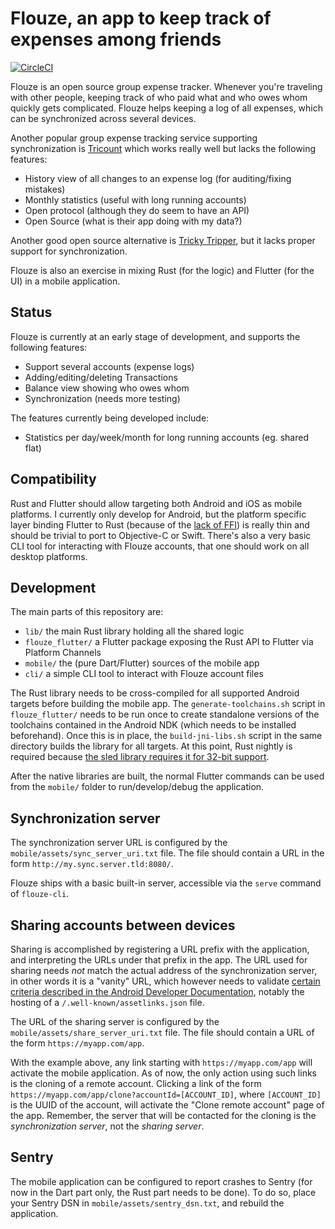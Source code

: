 # Flouze, an app to keep track of expenses among friends

[![CircleCI](https://circleci.com/gh/abustany/flouze.svg?style=svg)](https://circleci.com/gh/abustany/flouze)

Flouze is an open source group expense tracker. Whenever you're traveling with
other people, keeping track of who paid what and who owes whom quickly gets
complicated. Flouze helps keeping a log of all expenses, which can be
synchronized across several devices.

Another popular group expense tracking service supporting synchronization is
[Tricount](https://www.tricount.com/) which works really well but lacks the
following features:

- History view of all changes to an expense log (for auditing/fixing mistakes)
- Monthly statistics (useful with long running accounts)
- Open protocol (although they do seem to have an API)
- Open Source (what is their app doing with my data?)

Another good open source alternative is [Tricky Tripper](https://trickytripper.blogspot.com/),
but it lacks proper support for synchronization.

Flouze is also an exercise in mixing Rust (for the logic) and Flutter (for the
UI) in a mobile application.

## Status

Flouze is currently at an early stage of development, and supports the following
features:

- Support several accounts (expense logs)
- Adding/editing/deleting Transactions
- Balance view showing who owes whom
- Synchronization (needs more testing)

The features currently being developed include:

- Statistics per day/week/month for long running accounts (eg. shared flat)

## Compatibility

Rust and Flutter should allow targeting both Android and iOS as mobile platforms.
I currently only develop for Android, but the platform specific layer binding
Flutter to Rust (because of the [lack of FFI](https://github.com/flutter/flutter/issues/7053))
is really thin and should be trivial to port to Objective-C or Swift. There's
also a very basic CLI tool for interacting with Flouze accounts, that one should
work on all desktop platforms.

## Development

The main parts of this repository are:

- `lib/` the main Rust library holding all the shared logic
- `flouze_flutter/` a Flutter package exposing the Rust API to Flutter via
  Platform Channels
- `mobile/` the (pure Dart/Flutter) sources of the mobile app
- `cli/` a simple CLI tool to interact with Flouze account files

The Rust library needs to be cross-compiled for all supported Android targets
before building the mobile app. The `generate-toolchains.sh` script in
`flouze_flutter/` needs to be run once to create standalone versions of the
toolchains contained in the Android NDK (which needs to be installed
beforehand). Once this is in place, the `build-jni-libs.sh` script in the same
directory builds the library for all targets. At this point, Rust nightly is
required because [the sled library requires it for 32-bit support](https://github.com/spacejam/sled/pull/300).

After the native libraries are built, the normal Flutter commands can be used
from the `mobile/` folder to run/develop/debug the application.

## Synchronization server

The synchronization server URL is configured by the `mobile/assets/sync_server_uri.txt`
file. The file should contain a URL in the form `http://my.sync.server.tld:8080/`.

Flouze ships with a basic built-in server, accessible via the `serve` command of
`flouze-cli`.

## Sharing accounts between devices

Sharing is accomplished by registering a URL prefix with the application, and
interpreting the URLs under that prefix in the app. The URL used for sharing
needs *not* match the actual address of the synchronization server, in other
words it is a "vanity" URL, which however needs to validate [certain criteria
described in the Android Developer Documentation](https://developer.android.com/training/app-links/verify-site-associations),
notably the hosting of a `/.well-known/assetlinks.json` file.

The URL of the sharing server is configured by the `mobile/assets/share_server_uri.txt`
file. The file should contain a URL of the form `https://myapp.com/app`.

With the example above, any link starting with `https://myapp.com/app` will
activate the mobile application. As of now, the only action using such links is
the cloning of a remote account. Clicking a link of the form
`https://myapp.com/app/clone?accountId=[ACCOUNT_ID]`, where `[ACCOUNT_ID]` is
the UUID of the account, will activate the "Clone remote account" page of the
app. Remember, the server that will be contacted for the cloning is the
*synchronization server*, not the *sharing server*.

## Sentry

The mobile application can be configured to report crashes to Sentry (for now in
the Dart part only, the Rust part needs to be done). To do so, place your Sentry
DSN in `mobile/assets/sentry_dsn.txt`, and rebuild the application.

